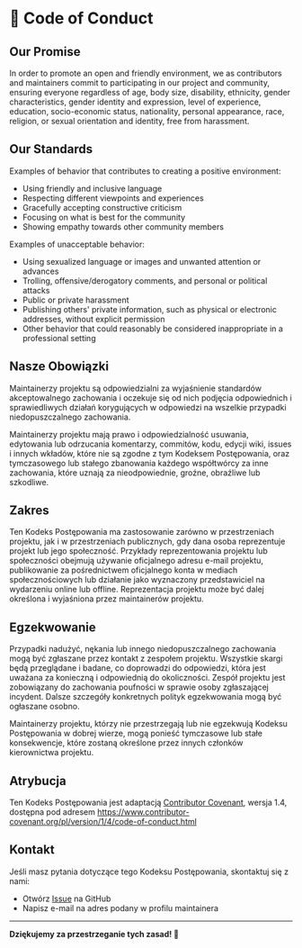 # 📜 Code of Conduct

## Our Promise

In order to promote an open and friendly environment, we as contributors and maintainers commit to participating in our project and community, ensuring everyone regardless of age, body size, disability, ethnicity, gender characteristics, gender identity and expression, level of experience, education, socio-economic status, nationality, personal appearance, race, religion, or sexual orientation and identity, free from harassment.

## Our Standards

Examples of behavior that contributes to creating a positive environment:

* Using friendly and inclusive language
* Respecting different viewpoints and experiences
* Gracefully accepting constructive criticism
* Focusing on what is best for the community
* Showing empathy towards other community members

Examples of unacceptable behavior:

* Using sexualized language or images and unwanted attention or advances
* Trolling, offensive/derogatory comments, and personal or political attacks
* Public or private harassment
* Publishing others' private information, such as physical or electronic addresses, without explicit permission
* Other behavior that could reasonably be considered inappropriate in a professional setting

## Nasze Obowiązki

Maintainerzy projektu są odpowiedzialni za wyjaśnienie standardów akceptowalnego zachowania i oczekuje się od nich podjęcia odpowiednich i sprawiedliwych działań korygujących w odpowiedzi na wszelkie przypadki niedopuszczalnego zachowania.

Maintainerzy projektu mają prawo i odpowiedzialność usuwania, edytowania lub odrzucania komentarzy, commitów, kodu, edycji wiki, issues i innych wkładów, które nie są zgodne z tym Kodeksem Postępowania, oraz tymczasowego lub stałego zbanowania każdego współtwórcy za inne zachowania, które uznają za nieodpowiednie, groźne, obraźliwe lub szkodliwe.

## Zakres

Ten Kodeks Postępowania ma zastosowanie zarówno w przestrzeniach projektu, jak i w przestrzeniach publicznych, gdy dana osoba reprezentuje projekt lub jego społeczność. Przykłady reprezentowania projektu lub społeczności obejmują używanie oficjalnego adresu e-mail projektu, publikowanie za pośrednictwem oficjalnego konta w mediach społecznościowych lub działanie jako wyznaczony przedstawiciel na wydarzeniu online lub offline. Reprezentacja projektu może być dalej określona i wyjaśniona przez maintainerów projektu.

## Egzekwowanie

Przypadki nadużyć, nękania lub innego niedopuszczalnego zachowania mogą być zgłaszane przez kontakt z zespołem projektu. Wszystkie skargi będą przeglądane i badane, co doprowadzi do odpowiedzi, która jest uważana za konieczną i odpowiednią do okoliczności. Zespół projektu jest zobowiązany do zachowania poufności w sprawie osoby zgłaszającej incydent. Dalsze szczegóły konkretnych polityk egzekwowania mogą być ogłaszane osobno.

Maintainerzy projektu, którzy nie przestrzegają lub nie egzekwują Kodeksu Postępowania w dobrej wierze, mogą ponieść tymczasowe lub stałe konsekwencje, które zostaną określone przez innych członków kierownictwa projektu.

## Atrybucja

Ten Kodeks Postępowania jest adaptacją [Contributor Covenant](https://www.contributor-covenant.org), wersja 1.4, dostępna pod adresem https://www.contributor-covenant.org/pl/version/1/4/code-of-conduct.html

## Kontakt

Jeśli masz pytania dotyczące tego Kodeksu Postępowania, skontaktuj się z nami:

* Otwórz [Issue](https://github.com/salek7/nodes_hub_automations/issues) na GitHub
* Napisz e-mail na adres podany w profilu maintainera

---

**Dziękujemy za przestrzeganie tych zasad! 🤝** 
